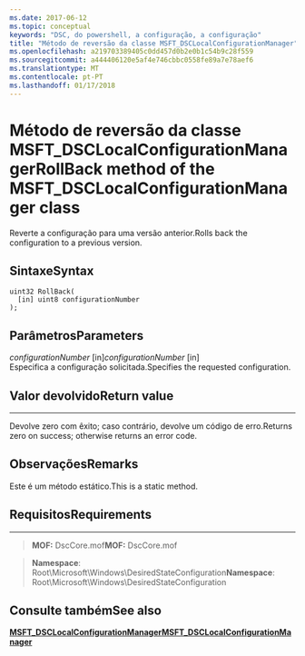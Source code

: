 ```yaml
---
ms.date: 2017-06-12
ms.topic: conceptual
keywords: "DSC, do powershell, a configuração, a configuração"
title: "Método de reversão da classe MSFT_DSCLocalConfigurationManager"
ms.openlocfilehash: a219703389405c0dd457d0b2e0b1c54b9c28f559
ms.sourcegitcommit: a444406120e5af4e746cbbc0558fe89a7e78aef6
ms.translationtype: MT
ms.contentlocale: pt-PT
ms.lasthandoff: 01/17/2018
---
```

# <a name="rollback-method-of-the-msftdsclocalconfigurationmanager-class"></a><span data-ttu-id="8c9ee-103">Método de reversão da classe MSFT_DSCLocalConfigurationManager</span><span class="sxs-lookup"><span data-stu-id="8c9ee-103">RollBack method of the MSFT_DSCLocalConfigurationManager class</span></span>

<span data-ttu-id="8c9ee-104">Reverte a configuração para uma versão anterior.</span><span class="sxs-lookup"><span data-stu-id="8c9ee-104">Rolls back the configuration to a previous version.</span></span>

<a name="syntax"></a><span data-ttu-id="8c9ee-105">Sintaxe</span><span class="sxs-lookup"><span data-stu-id="8c9ee-105">Syntax</span></span>
------

```mof
uint32 RollBack(
  [in] uint8 configurationNumber
);
```

<a name="parameters"></a><span data-ttu-id="8c9ee-106">Parâmetros</span><span class="sxs-lookup"><span data-stu-id="8c9ee-106">Parameters</span></span>
----------

<span data-ttu-id="8c9ee-107">*configurationNumber* \[in\]</span><span class="sxs-lookup"><span data-stu-id="8c9ee-107">*configurationNumber* \[in\]</span></span>  
<span data-ttu-id="8c9ee-108">Especifica a configuração solicitada.</span><span class="sxs-lookup"><span data-stu-id="8c9ee-108">Specifies the requested configuration.</span></span> 

## <a name="return-value"></a><span data-ttu-id="8c9ee-109">Valor devolvido</span><span class="sxs-lookup"><span data-stu-id="8c9ee-109">Return value</span></span>
------------

<span data-ttu-id="8c9ee-110">Devolve zero com êxito; caso contrário, devolve um código de erro.</span><span class="sxs-lookup"><span data-stu-id="8c9ee-110">Returns zero on success; otherwise returns an error code.</span></span>

## <a name="remarks"></a><span data-ttu-id="8c9ee-111">Observações</span><span class="sxs-lookup"><span data-stu-id="8c9ee-111">Remarks</span></span>

<span data-ttu-id="8c9ee-112">Este é um método estático.</span><span class="sxs-lookup"><span data-stu-id="8c9ee-112">This is a static method.</span></span>

## <a name="requirements"></a><span data-ttu-id="8c9ee-113">Requisitos</span><span class="sxs-lookup"><span data-stu-id="8c9ee-113">Requirements</span></span>
------------
><span data-ttu-id="8c9ee-114">**MOF:** DscCore.mof</span><span class="sxs-lookup"><span data-stu-id="8c9ee-114">**MOF:** DscCore.mof</span></span>

><span data-ttu-id="8c9ee-115">**Namespace**: Root\Microsoft\Windows\DesiredStateConfiguration</span><span class="sxs-lookup"><span data-stu-id="8c9ee-115">**Namespace**: Root\Microsoft\Windows\DesiredStateConfiguration</span></span>


## <a name="see-also"></a><span data-ttu-id="8c9ee-116">Consulte também</span><span class="sxs-lookup"><span data-stu-id="8c9ee-116">See also</span></span>


[<span data-ttu-id="8c9ee-117">**MSFT_DSCLocalConfigurationManager**</span><span class="sxs-lookup"><span data-stu-id="8c9ee-117">**MSFT_DSCLocalConfigurationManager**</span></span>](msft-dsclocalconfigurationmanager.md)


 

 



